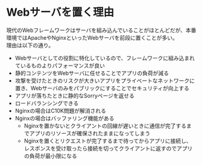 # Webサーバを置く理由

現代のWebフレームワークはサーバを組み込んでいることがほとんどだが、本番環境ではApacheやNginxといったWebサーバを前段に置くことが多い。  
理由は以下の通り。

- Webサーバとしての役割に特化しているので、フレームワークに組み込まれているものよりパフォーマンスが良い
- 静的コンテンツをWebサーバに任せることでアプリの負荷が減る
- 攻撃を受けたときのリスクが大きいアプリをプライベートなネットワークに置き、Webサーバのみをパブリックにすることでセキュリティが向上する
- アプリが落ちたときに静的なSorryページを返せる
- ロードバランシングできる
- Nginxの場合はC10K問題が解消される
- Nginxの場合はバッファリング機能がある
    - Nginxを置かないとクライアントの回線が遅いときに通信が完了するまでアプリのリソースが確保されたままになってしまう
    - Nginxを置くとリクエストが完了するまで待ってからアプリに接続し、レスポンスを受け取ったら接続を切ってクライアントに返すのでアプリの負荷が最小限になる
